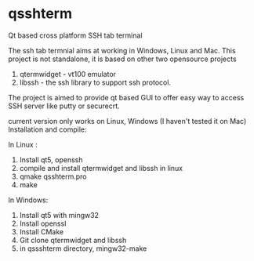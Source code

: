 # qsshterm
Qt based cross platform SSH tab terminal

The ssh tab termnial aims at working in Windows, Linux and Mac. This project is not standalone, it is based on other two opensource projects
1. qtermwidget - vt100 emulator
2. libssh - the ssh library to support ssh protocol.

The project is aimed to provide qt based GUI to offer easy way to access SSH server like putty or securecrt.

current version only works on Linux, Windows (I haven't tested it on Mac)
Installation and compile:

In Linux :
1. Install qt5, openssh 
2. compile and install qtermwidget and libssh in linux
3. qmake qsshterm.pro
4. make

In Windows:
1. Install qt5 with mingw32
2. Install openssl
3. Install CMake
4. Git clone qtermwidget and libssh
5. in qssshterm directory, mingw32-make

